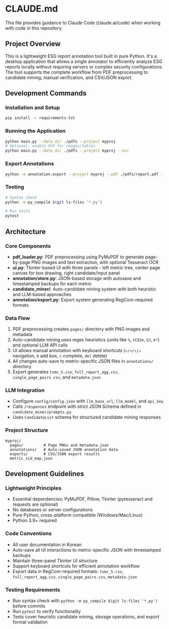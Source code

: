 # CLAUDE.md

This file provides guidance to Claude Code (claude.ai/code) when working with code in this repository.

## Project Overview
This is a lightweight ESG report annotation tool built in pure Python. It's a desktop application that allows a single annotator to efficiently analyze ESG reports locally without requiring servers or complex security configurations. The tool supports the complete workflow from PDF preprocessing to candidate mining, manual verification, and CSV/JSON export.

## Development Commands

### Installation and Setup
```bash
pip install -r requirements.txt
```

### Running the Application
```bash
python main.py --data_dir ./pdfs --project myproj
# Optional: enable OCR for images/tables
python main.py --data_dir ./pdfs --project myproj --ocr
```

### Export Annotations
```bash
python -m annotation.export --project myproj --pdf ./pdfs/report.pdf --uid annotatorA --company tsmc
```

### Testing
```bash
# Syntax check
python -m py_compile $(git ls-files '*.py')

# Run tests
pytest
```

## Architecture

### Core Components
- **pdf_loader.py**: PDF preprocessing using PyMuPDF to generate page-by-page PNG images and text extraction, with optional Tesseract OCR
- **ui.py**: Tkinter-based UI with three panels - left metric tree, center page canvas for box drawing, right candidate/input panel
- **annotation/store.py**: JSON-based storage with autosave and timestamped backups for each metric
- **candidate_miner/**: Auto-candidate mining system with both heuristic and LLM-based approaches
- **annotation/export.py**: Export system generating RegCom-required formats

### Data Flow
1. PDF preprocessing creates `pages/` directory with PNG images and metadata
2. Auto-candidate mining uses regex heuristics (units like `%`, `tCO2e`, `GJ`, `m³`) and optional LLM API calls
3. UI allows manual annotation with keyboard shortcuts (`←/→/↑/↓` navigation, `b` add box, `c` complete, `del` delete)
4. All changes auto-save to metric-specific JSON files in `annotations/` directory
5. Export generates `tsmc_5.csv`, `full_report_agg.csv`, `single_page_pairs.csv`, and `metadata.json`

### LLM Integration
- Configure `config/config.json` with `llm_base_url`, `llm_model`, and `api_key`
- Calls `/responses` endpoint with strict JSON Schema defined in `candidate_miner/prompts.py`
- Uses `CandidateList` schema for structured candidate mining responses

### Project Structure
```
myproj/
  pages/         # Page PNGs and metadata.json
  annotations/   # Auto-saved JSON annotation data
  exports/       # CSV/JSON export results
  metric_sid_map.json
```

## Development Guidelines

### Lightweight Principles
- Essential dependencies: PyMuPDF, Pillow, Tkinter (pytesseract and requests are optional)
- No databases or server configurations
- Pure Python, cross-platform compatible (Windows/Mac/Linux)
- Python 3.9+ required

### Code Conventions
- All user documentation in Korean
- Auto-save all UI interactions to metric-specific JSON with timestamped backups
- Maintain three-panel Tkinter UI structure
- Support keyboard shortcuts for efficient annotation workflow
- Export data in RegCom-required formats: `tsmc_5.csv`, `full_report_agg.csv`, `single_page_pairs.csv`, `metadata.json`

### Testing Requirements
- Run syntax check with `python -m py_compile $(git ls-files '*.py')` before commits
- Run `pytest` to verify functionality
- Tests cover heuristic candidate mining, storage operations, and export format validation